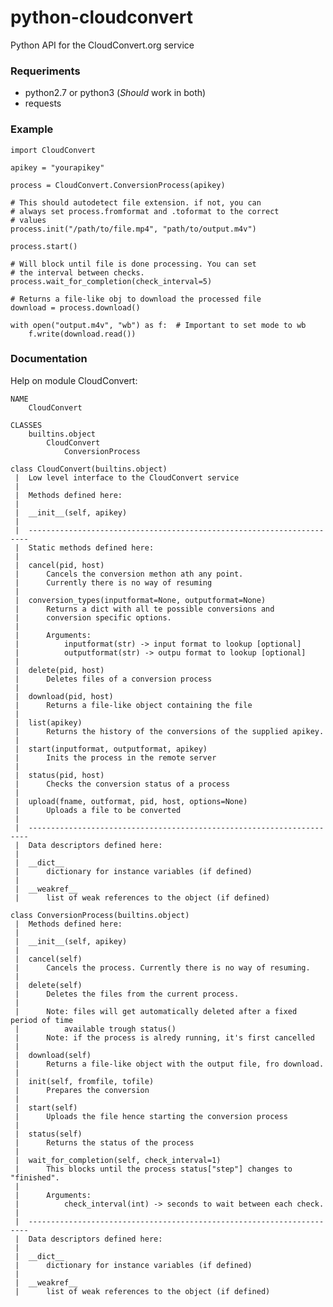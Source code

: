 python-cloudconvert
===================

Python API for the CloudConvert.org service

### Requeriments
- python2.7 or python3 (_Should_ work in both)
- requests

### Example

    import CloudConvert
    
    apikey = "yourapikey"
    
    process = CloudConvert.ConversionProcess(apikey)
    
    # This should autodetect file extension. if not, you can
    # always set process.fromformat and .toformat to the correct
    # values
    process.init("/path/to/file.mp4", "path/to/output.m4v")

    process.start()
    
    # Will block until file is done processing. You can set
    # the interval between checks.
    process.wait_for_completion(check_interval=5)
    
    # Returns a file-like obj to download the processed file
    download = process.download()
    
    with open("output.m4v", "wb") as f:  # Important to set mode to wb
        f.write(download.read())
    


### Documentation

Help on module CloudConvert:

    NAME
        CloudConvert
    
    CLASSES
        builtins.object
            CloudConvert
                ConversionProcess

    class CloudConvert(builtins.object)
     |  Low level interface to the CloudConvert service
     |
     |  Methods defined here:
     |
     |  __init__(self, apikey)
     |
     |  ----------------------------------------------------------------------
     |  Static methods defined here:
     |
     |  cancel(pid, host)
     |      Cancels the conversion methon ath any point.
     |      Currently there is no way of resuming
     |
     |  conversion_types(inputformat=None, outputformat=None)
     |      Returns a dict with all te possible conversions and
     |      conversion specific options.
     |
     |      Arguments:
     |          inputformat(str) -> input format to lookup [optional]
     |          outputformat(str) -> outpu format to lookup [optional]
     |
     |  delete(pid, host)
     |      Deletes files of a conversion process
     |
     |  download(pid, host)
     |      Returns a file-like object containing the file
     |
     |  list(apikey)
     |      Returns the history of the conversions of the supplied apikey.
     |
     |  start(inputformat, outputformat, apikey)
     |      Inits the process in the remote server
     |
     |  status(pid, host)
     |      Checks the conversion status of a process
     |
     |  upload(fname, outformat, pid, host, options=None)
     |      Uploads a file to be converted
     |
     |  ----------------------------------------------------------------------
     |  Data descriptors defined here:
     |
     |  __dict__
     |      dictionary for instance variables (if defined)
     |
     |  __weakref__
     |      list of weak references to the object (if defined)

    class ConversionProcess(builtins.object)
     |  Methods defined here:
     |
     |  __init__(self, apikey)
     |
     |  cancel(self)
     |      Cancels the process. Currently there is no way of resuming.
     |
     |  delete(self)
     |      Deletes the files from the current process.
     |
     |      Note: files will get automatically deleted after a fixed period of time
     |          available trough status()
     |      Note: if the process is alredy running, it's first cancelled
     |
     |  download(self)
     |      Returns a file-like object with the output file, fro download.
     |
     |  init(self, fromfile, tofile)
     |      Prepares the conversion
     |
     |  start(self)
     |      Uploads the file hence starting the conversion process
     |
     |  status(self)
     |      Returns the status of the process
     |
     |  wait_for_completion(self, check_interval=1)
     |      This blocks until the process status["step"] changes to "finished".
     |
     |      Arguments:
     |          check_interval(int) -> seconds to wait between each check.
     |
     |  ----------------------------------------------------------------------
     |  Data descriptors defined here:
     |
     |  __dict__
     |      dictionary for instance variables (if defined)
     |
     |  __weakref__
     |      list of weak references to the object (if defined)
